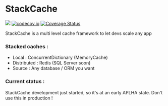 # StackCache
![](https://ci.appveyor.com/api/projects/status/9h4y9ttd1579d2e4?svg=true)
[![codecov.io](http://codecov.io/github/rducom/StackCache/coverage.svg?branch=master)](http://codecov.io/github/rducom/StackCache?branch=master)
[![Coverage Status](https://coveralls.io/repos/rducom/StackCache/badge.svg?branch=master&service=github)](https://coveralls.io/github/rducom/StackCache?branch=master)

StackCache is a multi level cache framework to let devs scale any app

### Stacked caches :
 - Local : ConcurrentDictionary (MemoryCache)
 - Distributed : Redis (SQL Server soon)
 - Source : Any database / ORM you want

### Current status : 

StackCache development just started, so it's at an early APLHA state.
Don't use this in production !
